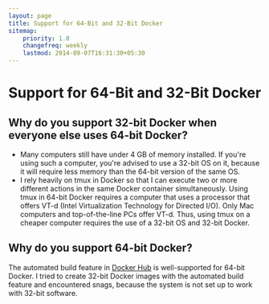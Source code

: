 ```yaml
---
layout: page
title: Support for 64-Bit and 32-Bit Docker
sitemap:
    priority: 1.0
    changefreq: weekly
    lastmod: 2014-09-07T16:31:30+05:30
---
```

# Support for 64-Bit and 32-Bit Docker

## Why do you support 32-bit Docker when everyone else uses 64-bit Docker?
* Many computers still have under 4 GB of memory installed.  If you're using such a computer, you're advised to use a 32-bit OS on it, because it will require less memory than the 64-bit version of the same OS.
* I rely heavily on tmux in Docker so that I can execute two or more different actions in the same Docker container simultaneously.  Using tmux in 64-bit Docker requires a computer that uses a processor that offers VT-d (Intel Virtualization Technology for Directed I/O).  Only Mac computers and top-of-the-line PCs offer VT-d.  Thus, using tmux on a cheaper computer requires the use of a 32-bit OS and 32-bit Docker.

## Why do you support 64-bit Docker?
The automated build feature in [Docker Hub](https://hub.docker.com/) is well-supported for 64-bit Docker.  I tried to create 32-bit Docker images with the automated build feature and encountered snags, because the system is not set up to work with 32-bit software.
